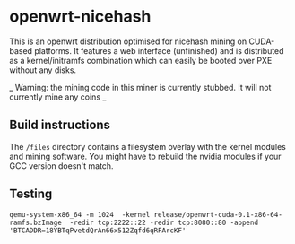 # openwrt-nicehash

This is an openwrt distribution optimised for nicehash mining on CUDA-based platforms. It features a web interface (unfinished) 
and is distributed as a kernel/initramfs combination which can easily be booted over PXE without any disks.

_ Warning: the mining code in this miner is currently stubbed. It will not currently mine any coins _

## Build instructions

The `/files` directory contains a filesystem overlay with the kernel modules and mining software. You might have
to rebuild the nvidia modules if your GCC version doesn't match.

## Testing

`qemu-system-x86_64 -m 1024  -kernel release/openwrt-cuda-0.1-x86-64-ramfs.bzImage  -redir tcp:2222::22 -redir tcp:8080::80 -append 'BTCADDR=18YBTqPvetdQrAn66x512Zqfd6qRFArcKF'`
